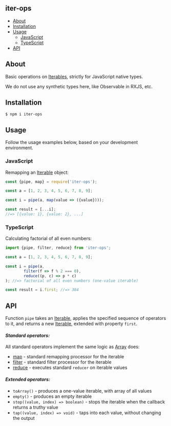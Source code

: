 iter-ops
--------

* [About](#about)
* [Installation](#installation)
* [Usage](#usage)
    * [JavaScript](#javascript)
    * [TypeScript](#typescript)
* [API](#api)

## About

Basic operations on [Iterables], strictly for JavaScript native types.

We do not use any synthetic types here, like Observable in RXJS, etc.  

## Installation

```
$ npm i iter-ops
```

## Usage

Follow the usage examples below, based on your development environment.

### JavaScript

Remapping an [Iterable] object:

```js
const {pipe, map} = require('iter-ops');

const a = [1, 2, 3, 4, 5, 6, 7, 8, 9];

const i = pipe(a, map(value => ({value})));

const result = [...i];
//=> [{value: 1}, {value: 2}, ...]
```

### TypeScript

Calculating factorial of all even numbers:

```ts
import {pipe, filter, reduce} from 'iter-ops';

const a = [1, 2, 3, 4, 5, 6, 7, 8, 9];

const i = pipe(a,
        filter(f => f % 2 === 0),
        reduce((p, c) => p * c)
); //=> factorial of all even numbers (one-value iterable)

const result = i.first; //=> 384 
```

## API

Function `pipe` takes an [Iterable], applies the specified sequence of operators to it,
and returns a new [Iterable], extended with property `first`.

#### <i>Standard operators:</i>

All standard operators implement the same logic as [Array] does: 

* [map] - standard remapping processor for the iterable
* [filter] - standard filter processor for the iterable
* [reduce] - executes standard `reducer` on iterable values  

#### <i>Extended operators:</i>

* `toArray()` - produces a one-value iterable, with array of all values
* `empty()` - produces an empty iterable
* `stop((value, index) => boolean)` - stops the iterable when the callback returns a truthy value
* `tap((value, index) => void)` - taps into each value, without changing the output

[Iterable]:https://javascript.info/iterable
[Iterables]:https://javascript.info/iterable
[Array]:https://developer.mozilla.org/en-US/docs/Web/JavaScript/Reference/Global_Objects/Array
[map]:https://developer.mozilla.org/en-US/docs/Web/JavaScript/Reference/Global_Objects/Array/map
[filter]:https://developer.mozilla.org/en-US/docs/Web/JavaScript/Reference/Global_Objects/Array/filter
[reduce]:https://developer.mozilla.org/en-US/docs/Web/JavaScript/Reference/Global_Objects/Array/Reduce
